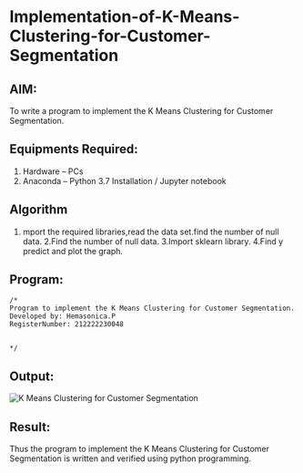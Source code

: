 # Implementation-of-K-Means-Clustering-for-Customer-Segmentation

## AIM:
To write a program to implement the K Means Clustering for Customer Segmentation.

## Equipments Required:
1. Hardware – PCs
2. Anaconda – Python 3.7 Installation / Jupyter notebook

## Algorithm
1. mport the required libraries,read the data set.find the number of null data.
2.Find the number of null data.
3.Import sklearn library.
4.Find y predict and plot the graph.


## Program:
```
/*
Program to implement the K Means Clustering for Customer Segmentation.
Developed by: Hemasonica.P
RegisterNumber: 212222230048

 
*/
```

## Output:
![K Means Clustering for Customer Segmentation](sam.png)


## Result:
Thus the program to implement the K Means Clustering for Customer Segmentation is written and verified using python programming.
